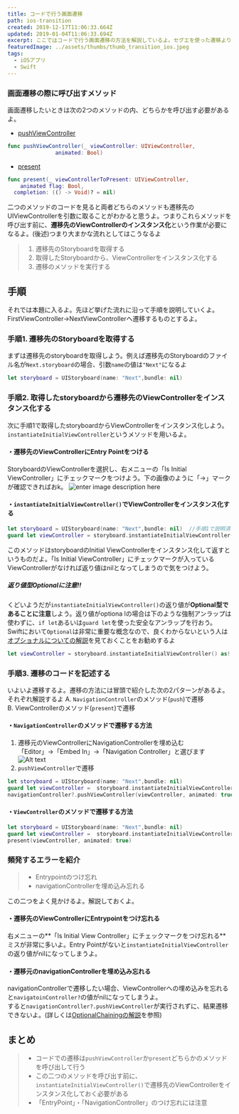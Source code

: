 ```yaml
---
title: コードで行う画面遷移
path: ios-transition
created: 2019-12-17T11:06:33.664Z
updated: 2019-01-04T11:06:33.694Z
excerpt: ここではコードで行う画面遷移の方法を解説しているよ。セグエを使った遷移よりもコードの遷移を使いこなせるようになると、複雑なアプリも作りやすいよ
featuredImage: ../assets/thumbs/thumb_transition_ios.jpeg
tags:
  - iOSアプリ
  - Swift
---
```

### 画面遷移の際に呼び出すメソッド
画面遷移したいときは次の2つのメソッドの内、どちらかを呼び出す必要があるよ。
- [pushViewController](https://developer.apple.com/documentation/uikit/uinavigationcontroller/1621887-pushviewcontroller?language=swift)
``` swift
func pushViewController(_ viewController: UIViewController, 
               animated: Bool)
```
- [present](https://developer.apple.com/documentation/uikit/uiviewcontroller/1621380-present)
``` swift
func present(_ viewControllerToPresent: UIViewController, 
    animated flag: Bool, 
  completion: (() -> Void)? = nil)
```

二つのメソッドのコードを見ると両者どちらのメソッドも遷移先のUIViewControllerを引数に取ることがわかると思うよ。つまりこれらメソッドを呼び出す前に、**遷移先のViewControllerのインスタンス化**という作業が必要になるよ。(後述)つまり大まかな流れとしてはこうなるよ


> 1. 遷移先のStoryboardを取得する
> 2. 取得したStoryboardから、ViewControllerをインスタンス化する
> 3. 遷移のメソッドを実行する

## 手順
それでは本題に入るよ。先ほど挙げた流れに沿って手順を説明していくよ。FirstViewController→NextViewControllerへ遷移するものとするよ。

### 手順1. 遷移先のStoryboardを取得する
まずは遷移先のstoryboardを取得しよう。例えば遷移先のStoryboardのファイル名が`Next.storyboard`の場合、引数`name`の値は`"Next"`になるよ

```swift
let storyboard = UIStoryboard(name: "Next",bundle: nil)
```

### 手順2. 取得したstoryboardから遷移先のViewControllerをインスタンス化する
次に手順1で取得したstoryboardからViewControllerをインスタンス化しよう。`instantiateInitialViewController`というメソッドを用いるよ。

#### ・遷移先のViewControllerにEntry Pointをつける
StoryboardのViewControllerを選択し、右メニューの「Is Initial ViewController」にチェックマークをつけよう。下の画像のように「→」マークが確認できればおk。
![enter image description here](https://i.gyazo.com/a60ac3b2ba5d011e59825e0a433f5d29.png)

#### ・`instantiateInitialViewController()`でViewControllerをインスタンス化する
```swift
let storyboard = UIStoryboard(name: "Next",bundle: nil)  //手順1で説明済
guard let viewController = storyboard.instantiateInitialViewController() as? NextViewController else { return }  //インスタンス化したものを定数viewControllerとして定義
```
このメソッドはstoryboardのInitial ViewControllerをインスタンス化して返すというものだよ。「Is Initial ViewController」にチェックマークが入っているViewControllerがなければ返り値はnilとなってしまうので気をつけよう。

##### 返り値型Optionalに注意!!
くどいようだが`instantiateInitialViewController()`の返り値が**Optional型であることに注意**しよう。返り値がoptiona lの場合は下のような強制アンラップは使わずに、`if let`あるいは`guard let`を使った安全なアンラップを行おう。  
Swiftにおいて`Optional`は非常に重要な概念なので、良くわからないという人は[オプショナルについての解説](https://saku-program.com/about-optional)を見ておくことをお勧めするよ
``` swift
let viewController = storyboard.instantiateInitialViewController() as! NextViewController
```
 
### 手順3. 遷移のコードを記述する
いよいよ遷移するよ。遷移の方法には冒頭で紹介した次の2パターンがあるよ。それぞれ解説するよ
A. `NavigationController`のメソッド(`push`)で遷移  
B. ViewControllerのメソッド(`present`)で遷移

#### ・`NavigationController`のメソッドで遷移する方法
1. 遷移元のViewControllerにNavigationControllerを埋め込む  
「Editor」→「Embed In」→「Navigation Controller」と選びます
![Alt text](./embedin.png)
2. `pushViewController`で遷移
```swift
let storyboard = UIStoryboard(name: "Next",bundle: nil)
guard let viewController =  storyboard.instantiateInitialViewController() as? NextViewController else { return }
navigationController?.pushViewController(viewController, animated: true)
```
#### ・`ViewController`のメソッドで遷移する方法
```swift
let storyboard = UIStoryboard(name: "Next",bundle: nil)
guard let viewController =  storyboard.instantiateInitialViewController() as? NextViewController else { return }
present(viewController, animated: true)
```

### 頻発するエラーを紹介
> - Entrypointのつけ忘れ
> - navigationControllerを埋め込み忘れる

この二つをよく見かけるよ。解説しておくよ。
#### ・遷移先のViewControllerにEntrypointをつけ忘れる
右メニューの**「Is Initial View Controller」にチェックマークをつけ忘れる**ミスが非常に多いよ。Entry Pointがないと`instantiateInitialViewController`の返り値がnilになってしまうよ。

#### ・遷移元のnavigationControllerを埋め込み忘れる
navigationControllerで遷移したい場合、ViewControllerへの埋め込みを忘れると`navigatoinController?`の値がnilになってしまうよ。  
すると`navigationController?.pushViewController`が実行されずに、結果遷移できないよ。(詳しくは[OptionalChainingの解説](https://saku-program.com/about-optional)を参照)

## まとめ
> - コードでの遷移は`pushViewController`か`present`どちらかのメソッドを呼び出して行う
> - この二つのメソッドを呼び出す前に、`instantiateInitialViewController()`で遷移先のViewControllerをインスタンス化しておく必要がある
> - 「EntryPoint」・「NavigationController」のつけ忘れには注意